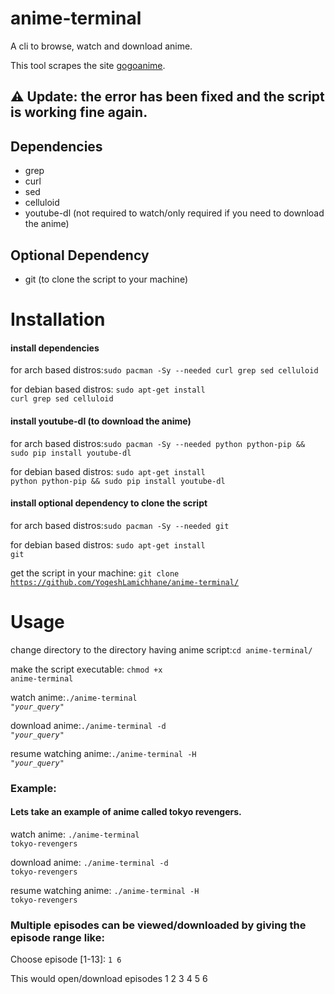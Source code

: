 # anime-terminal

A cli to browse, watch and download anime.

This tool scrapes the site [gogoanime](https://gogoanime.vc).

<h2 color=yellow>⚠️ Update: the error has been fixed and the script is working fine again. </h2>

## Dependencies

* grep
* curl
* sed
* celluloid
* youtube-dl (not required to watch/only required if you need to download the anime)
  
## Optional Dependency
* git (to clone the script to your machine)

# Installation
<h4 color=red>install dependencies</h4>
for arch based distros:<code color=yellow>sudo pacman -Sy --needed curl grep sed celluloid</code>
  
for debian based distros: <code color=yellow>sudo apt-get install curl grep sed celluloid</code>

<h4 color=red>install youtube-dl (to download the anime)</h4>
for arch based distros:<code color=yellow>sudo pacman -Sy --needed python python-pip && sudo pip install youtube-dl</code>
  
for debian based distros: <code color=yellow>sudo apt-get install python python-pip && sudo pip install youtube-dl</code>

<h4 color=red>install optional dependency to clone the script</h4>
for arch based distros:<code color=yellow>sudo pacman -Sy --needed git</code>
  
for debian based distros: <code color=yellow>sudo apt-get install git</code>

get the script in your machine: <code color=yellow>git clone https://github.com/YogeshLamichhane/anime-terminal/</code>

# Usage

change directory to the directory having anime script:<code color=yellow>cd anime-terminal/</code>

make the script executable: <code color=yellow>chmod +x anime-terminal</code>

watch anime:<code color=yellow>./anime-terminal <i>"your_query"</i></code>

download anime:<code color=yellow>./anime-terminal -d <i>"your_query"</i></code>

resume watching anime:<code color=yellow>./anime-terminal -H <i>"your_query"</i></code>

<h3 color=green>Example: </h3>
<h4 color=purple>Lets take an example of anime called tokyo revengers.</h4>

watch anime: <code color=cyan>./anime-terminal tokyo-revengers</code>

download anime: <code color=cyan>./anime-terminal -d tokyo-revengers</code>

resume watching anime: <code color=cyan>./anime-terminal -H tokyo-revengers</code>

<h3 color=green>Multiple episodes can be viewed/downloaded by giving the episode range like:</h3>

Choose episode [1-13]: <code color=cyan>1 6</code>

This would open/download episodes 1 2 3 4 5 6
